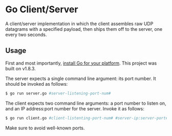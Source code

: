 # Go Client/Server

A client/server implementation in which the client assembles raw UDP datagrams with a specified
payload, then ships them off to the server, one every two seconds.

## Usage

First and most importantly, <a href="https://golang.org/doc/install">install Go for your platform</a>. This project was built on v1.8.3.

The server expects a single command line argument: its port number. It should be invoked as follows:

```sh
$ go run server.go #server-listening-port-num#
```

The client expects two command line arguments: a port number to listen on, and an IP address:port number for the server. Invoke it as follows:

```sh
$ go run client.go #client-listenting-port-num# #server-ip:server-port#
```

Make sure to avoid well-known ports.
